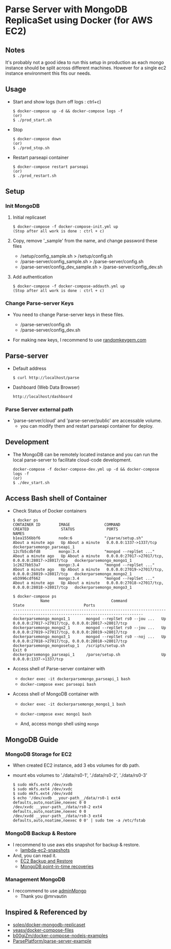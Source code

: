 Parse Server with MongoDB ReplicaSet using Docker (for AWS EC2)
=============================

## Notes

It's probably not a good idea to run this setup in production as each mongo instance should be split across different machines. However for a single ec2 instance environment this fits our needs.


## Usage

- Start and show logs (turn off logs : ctrl+c)

	```console
	$ docker-compose up -d && docker-compose logs -f
	(or)
	$ ./prod_start.sh
	```

- Stop

	```console
	$ docker-compose down
	(or)
	$ ./prod_stop.sh
	```

- Restart parseapi container

	```console
	$ docker-compose restart parseapi
	(or)
	$ ./prod_restart.sh
	```

## Setup

### Init MongoDB

1. Initial replicaset

	```console
	$ docker-compose -f docker-compose-init.yml up
	(Stop after all work is done : ctrl + c)
	```

2. Copy, remove '_sample' from the name, and change password these files
	- /setup/config_sample.sh > /setup/config.sh
	- /parse-server/config_sample.sh > /parse-server/config.sh
	- /parse-server/config_dev_sample.sh > /parse-server/config_dev.sh

3. Add authentication

	```console
	$ docker-compose -f docker-compose-addauth.yml up
	(Stop after all work is done : ctrl + c)
	```

### Change Parse-server Keys

- You need to change Parse-server keys in these files.
	- /parse-server/config.sh
	- /parse-server/config_dev.sh

- For making new keys, I recommend to use [randomkeygem.com](http://randomkeygen.com/)


## Parse-server

- Default address

	```console
	$ curl http://localhost/parse
	```

- Dashboard (Web Data Browser)

	```console
	http://localhost/dashboard
	```


### Parse Server external path
- 'parse-server/cloud' and 'parse-server/public' are accessable volume.
	- you can modify them and restart parseapi container for deploy.


## Development

- The MongoDB can be remotely located instance and you can run the local parse-server to facilitate cloud-code development.

	```console
	docker-compose -f docker-compose-dev.yml up -d && docker-compose logs -f
	(or)
	$ ./dev_start.sh
	```


## Access Bash shell of Container

- Check Status of Docker containers

	```console
	$ docker ps
	CONTAINER ID        IMAGE               COMMAND                  CREATED              STATUS              PORTS                                                NAMES
	b1ea1556bbf6        node:6              "/parse/setup.sh"        About a minute ago   Up About a minute   0.0.0.0:1337->1337/tcp                               dockerparsemongo_parseapi_1
	12cfb5cdbfd8        mongo:3.4           "mongod --replSet ..."   About a minute ago   Up About a minute   0.0.0.0:27017->27017/tcp, 0.0.0.0:28017->28017/tcp   dockerparsemongo_mongo1_1
	1c2627bb53a7        mongo:3.4           "mongod --replSet ..."   About a minute ago   Up About a minute   0.0.0.0:27019->27017/tcp, 0.0.0.0:28019->28017/tcp   dockerparsemongo_mongo2_1
	eb3996cdf662        mongo:3.4           "mongod --replSet ..."   About a minute ago   Up About a minute   0.0.0.0:27018->27017/tcp, 0.0.0.0:28018->28017/tcp   dockerparsemongo_mongo3_1
	```

	```console
	$ docker-compose ps
	            Name                           Command               State                          Ports                        
	----------------------------------------------------------------------------------------------------------------------------
	dockerparsemongo_mongo1_1       mongod --replSet rs0 --jou ...   Up       0.0.0.0:27017->27017/tcp, 0.0.0.0:28017->28017/tcp
	dockerparsemongo_mongo2_1       mongod --replSet rs0 --jou ...   Up       0.0.0.0:27019->27017/tcp, 0.0.0.0:28019->28017/tcp
	dockerparsemongo_mongo3_1       mongod --replSet rs0 --noj ...   Up       0.0.0.0:27018->27017/tcp, 0.0.0.0:28018->28017/tcp
	dockerparsemongo_mongosetup_1   /scripts/setup.sh                Exit 0                                                      
	dockerparsemongo_parseapi_1     /parse/setup.sh                  Up       0.0.0.0:1337->1337/tcp
	```

* Access shell of Parse-server container with
	* `docker exec -it dockerparsemongo_parseapi_1 bash`
	* `docker-compose exec parseapi bash`

* Access shell of MongoDB container with
	* `docker exec -it dockerparsemongo_mongo1_1 bash`
	* `docker-compose exec mongo1 bash`

	* And, access mongo shell using `mongo`


## MongoDB Guide

### MongoDB Storage for EC2

- When created EC2 instance, add 3 ebs volumes for db path.
- mount ebs volumes to './data/rs0-1', './data/rs0-2', './data/rs0-3'

	```console
	$ sudo mkfs.ext4 /dev/xvdb
	$ sudo mkfs.ext4 /dev/xvdc
	$ sudo mkfs.ext4 /dev/xvdd
	$ echo '/dev/xvdb __your-path__/data/rs0-1 ext4 defaults,auto,noatime,noexec 0 0
	/dev/xvdc __your-path__/data/rs0-2 ext4 defaults,auto,noatime,noexec 0 0
	/dev/xvdd __your-path__/data/rs0-3 ext4 defaults,auto,noatime,noexec 0 0' | sudo tee -a /etc/fstab
	```


### MongoDB Backup & Restore

- I recommend to use aws ebs snapshot for backup & restore.
	- [lambda-ec2-snapshots](https://github.com/jveldboom/lambda-ec2-snapshots)
- And, you can read it.
	- [EC2 Backup and Restore](https://docs.mongodb.com/ecosystem/tutorial/backup-and-restore-mongodb-on-amazon-ec2/)
	- [MongoDB point-in-time recoveries](https://medium.freecodecamp.com/mongodb-point-in-time-recoveries-or-how-we-saved-600-dollars-a-month-and-got-a-better-backup-55466b7d714#.52l8cu4cv)


### Management MongoDB

- I reccommend to use [adminMongo](https://github.com/mrvautin/adminMongo)
	- Thank you @mrvautin


## Inspired & Referenced by
- [soleo/docker-mongodb-replicaset](https://github.com/soleo/docker-mongodb-replicaset)
- [yeasy/docker-compose-files](https://github.com/yeasy/docker-compose-files)
- [b00giZm/docker-compose-nodejs-examples](https://github.com/b00giZm/docker-compose-nodejs-examples/tree/master/05-nginx-express-redis-nodemon)
- [ParsePlatform/parse-server-example](https://github.com/ParsePlatform/parse-server-example)
